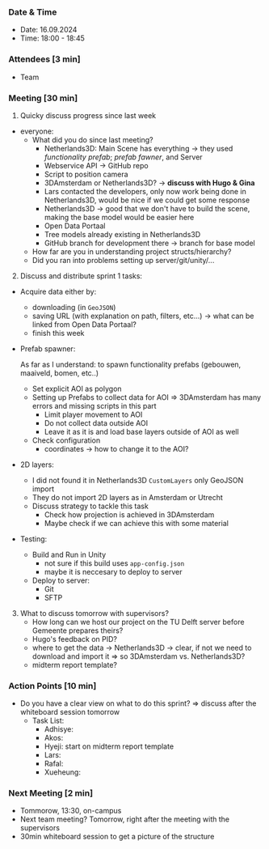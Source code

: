 ### Date & Time

 - Date: 16.09.2024
 - Time: 18:00 - 18:45

### Attendees [3 min]
- Team

### Meeting [30 min]
1. Quicky discuss progress since last week
- everyone:
    - What did you do since last meeting?
      - Netherlands3D: Main Scene has everything -> they used _functionality prefab_; _prefab fawner_, and Server
      - Webservice API -> GitHub repo
      - Script to position camera
      - 3DAmsterdam or Netherlands3D? -> **discuss with Hugo & Gina**
      - Lars contacted the developers, only now work being done in Netherlands3D, would be nice if we could get some response
      - Netherlands3D -> good that we don't have to build the scene, making the base model would be easier here
      - Open Data Portaal
      - Tree models already existing in Netherlands3D
      - GitHub branch for development there -> branch for base model
    - How far are you in understanding project structs/hierarchy?
    - Did you ran into problems setting up server/git/unity/...

2. Discuss and distribute sprint 1 tasks:
- Acquire data either by:
    - downloading (in `GeoJSON`)
    - saving URL (with explanation on path, filters, etc...)  -> what can be linked from Open Data Portaal?
    - finish this week

- Prefab spawner:

    As far as I understand: to spawn functionality prefabs (gebouwen, maaiveld, bomen, etc..)
    - Set explicit AOI as polygon
    - Setting up Prefabs to collect data for AOI => 3DAmsterdam has many errors and missing scripts in this part
        - Limit player movement to AOI
        - Do not collect data outside AOI
        - Leave it as it is and load base layers outside of AOI as well
    - Check configuration
       - coordinates -> how to change it to the AOI?

- 2D layers:
    - I did not found it in Netherlands3D `CustomLayers` only GeoJSON import
    - They do not import 2D layers as in Amsterdam or Utrecht
    - Discuss strategy to tackle this task
        - Check how projection is achieved in 3DAmsterdam
        - Maybe check if we can achieve this with some material

- Testing:
    - Build and Run in Unity 
        - not sure if this build uses `app-config.json` 
        - maybe it is neccesary to deploy to server
    - Deploy to server:
        - Git
        - SFTP

3. What to discuss tomorrow with supervisors?
   - How long can we host our project on the TU Delft server before Gemeente prepares theirs?
   - Hugo's feedback on PID?
   - where to get the data -> Netherlands3D -> clear, if not we need to download and import it => so 3DAmsterdam vs. Netherlands3D?
   - midterm report template?

### Action Points [10 min]
- Do you have a clear view on what to do this sprint? => discuss after the whiteboard session tomorrow
    - Task List:
        - Adhisye:
        - Akos:
        - Hyeji: start on midterm report template
        - Lars:
        - Rafal:
        - Xueheung:

### Next Meeting [2 min]
   - Tommorow, 13:30, on-campus
   - Next team meeting? Tomorrow, right after the meeting with the supervisors
   - 30min whiteboard session to get a picture of the structure

